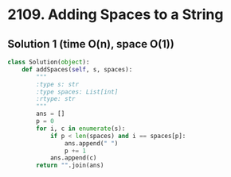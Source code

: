 # 2109. Adding Spaces to a String

## Solution 1 (time O(n), space O(1))

```python
class Solution(object):
    def addSpaces(self, s, spaces):
        """
        :type s: str
        :type spaces: List[int]
        :rtype: str
        """
        ans = []
        p = 0
        for i, c in enumerate(s):
            if p < len(spaces) and i == spaces[p]:
                ans.append(" ")
                p += 1    
            ans.append(c)
        return "".join(ans)
```
